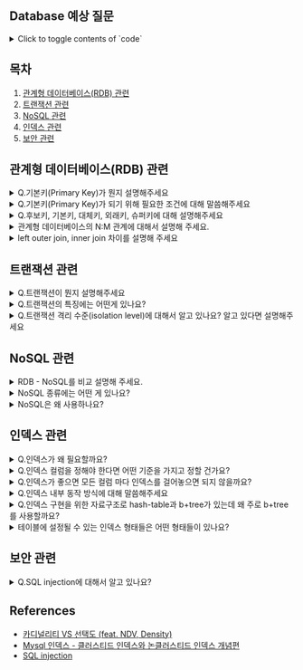 ## Database 예상 질문

<details>
<summary>Click to toggle contents of `code`</summary>
```
CODE!
```
</details>

## 목차

1. [관계형 데이터베이스(RDB) 관련](#관계형-데이터베이스rdb-관련)
1. [트랜잭션 관련](#트랜잭션-관련)
1. [NoSQL 관련](#nosql-관련)
1. [인덱스 관련](#인덱스-관련)
1. [보안 관련](#보안-관련)

## 관계형 데이터베이스(RDB) 관련

<details>
<summary>Q.기본키(Primary Key)가 뭔지 설명해주세요</summary>

candidate key 중 선택한 main key로써, 각 row를 unique하게 구분하는 column(또는 column의 집합)을 말합니다. 그래서 기본키는 Null 값을 가질 수 없고, 중복된 값을 가질 수 없습니다. 기본키는 table당 1개만 지정해야합니다.
</details>

<details>
<summary>Q.기본키(Primary Key)가 되기 위해 필요한 조건에 대해 말씀해주세요</summary>

유일성, 최소성을 만족해야 하며 기본키가 되는 컬럼은 NULL이 되면 안 됩니다.
1. 유일성은 테이블 내 하나의 튜플을 유일하게 식별할 수 있는 속성을 의미합니다.
2. 최소성은 유일성을 만족하는 속성의 집합 중 속성(원소)가 하나만 사라져도 튜플을 유일하게 식별할 수 없음을 의미합니다.
</details>

<details>
<summary>Q.후보키, 기본키, 대체키, 외래키, 슈퍼키에 대해 설명해주세요</summary>

1. 후보키: 유일성, 최소성을 만족하는 속성의 집합입니다.
2. 기본키: 후보키 중 테이블 내 튜플을 식별할 수 있도록 선택된 키 입니다.
3. 대체키: 기본키를 제외한 나머지 후보키를 의미합니다.
4. 외래키: 참조하는 테이블의 기본키로, 각 테이블끼리 관계를 맺어줄 때 사용합니다.
5. 슈퍼키: 유일성만 만족하는 속성의 집합으로 최소성은 만족하지 않습니다.
</details>

<details>
<summary>관계형 데이터베이스의 N:M 관계에 대해서 설명해 주세요.</summary>

관계형 데이터베이스에서 양쪽 entity 모두가 서로에게 1:N 관계를 갖는 구조를 말합니다. 그래서 실제로 구현할 때는 양쪽 테이블의 N:M 관계를 나타내는 중간 테이블을 정의하여 N:M 관계를 나타냅니다.
- 예시: 학생-수강과목 테이블의 관계. 한 명의 학생은 여러 개의 수강과목을 들을 수 있고, 하나의 수강과목은 여러 명의 학생이 선택할 수 있다. 그래서 학생-수강과목 관계를 나타내는 추가 테이블을 정의함으로써 N:M 관계를 나타낸다. (그냥 이 예시 기억하고 면접관한테 말하는 게 N:M 추상적으로 말하는 것보다 낫다고 생각)
  
</details>

<details>
<summary>left outer join, inner join 차이를 설명해 주세요</summary>
  
Join이란 두 개 이상의 테이블을 서로 연결하여 하나의 결과를 만들어 보여주는 것을 말합니다.
1. inner join(또는 join)은 두 테이블에 모두 있는 내용만 join되는 방식입니다. 
2. left outer join(또는 left join)은 왼쪽 table의 모든 행에 대해서 join을 진행합니다.
</details>

## 트랜잭션 관련

<details>
<summary>Q.트랜잭션이 뭔지 설명해주세요</summary>

transaction는 데이터베이스 내에서 수행되는 작업의 최소 단위로, 데이터베이스의 무결성을 유지하며 DB의 상태를 변화시키는 기능을 수행합니다. transaction은 하나 이상의 query를 포함해야 하고, ACID라고 칭해지는 원자성, 일관성, 고립성, 지속성의 4가지 규칙을 만족해야합니다. 
</details>

<details>
<summary>Q.트랜잭션의 특징에는 어떤게 있나요?</summary>

트랜잭션은 ACID라는 4가지 특징이 있습니다.
1. 원자성은 transaction에 포함된 작업은 전부 수행되거나 아니면 전부 수행되지 말아야 한다는 뜻입니다.
2. 일관성은 트랜잭션 실행을 성공적으로 완료하면 언제나 일관성 있는 데이터베이스 상태로 유지하는 것을 의미합니다. 일관성 있다는 것은 트랜잭션의 결과로 데이터 제약조건에 위배되는 상태가 되지 않는 것을 말합니다.  
3. 고립성은 각 transaction 작업중에 다른 transaction이 끼어들지 못하도록 보장하는 것을 의미합니다. 그래서 동시에 수행되는 transaction이 동일한 data를 가지고 충돌하지 않도록 제어해줘야 합니다. 이를 동시성제어(concurrency control) 라고합니다.
4. 지속성은 성공적으로 수행된 transaction은 데이터베이스에 영원히 반영되어야 함을 의미합니다. transaction이 완료되어 저장이 된 데이터베이스는 저장 후에 생기는 정전, 장애, 오류 등에 영향을 받지 않아야 합니다.
</details>

<details>
<summary>Q.트랜잭션 격리 수준(isolation level)에 대해서 알고 있나요? 알고 있다면 설명해주세요</summary>

트랜 잭션 격리수준은 멀티-트랜잭션 환경에서 발생할 수 있는 이상현상에 대해 고립 수준을 정해서 동시성을 제어하는 방법이며 4가지가 있습니다.
1. read-uncommitted: 다른 트랜잭션이 커밋하지 않은 데이터에 대해서도 조회할 수 있는 고립수준으로. dirty-read 문제가 발생합니다.
2. read-committed: 다른 트랜잭션이 커밋한 데이터에 대해서만 조회할 수 있는 고립수준으로 dirty-read 문제는 발생하지 않지만 unrepeatable-read 문제가 발생합니다.
3. repeatable-read: 현재 트랜잭션이 시작하기 이전에 커밋된 데이터에 대해서만 조회할 수 있는 고립수준으로 unrepeatable-read 문제는 발생하지 않지만 phantom-read 문제가 발생합니다.
4. serializable: 가장 높은 고립수준으로 3가지 이상현상이 모두 발생하지 않지만 동시성이 가장 떨어지는 고립수준입니다.
</details>

## NoSQL 관련

<details>
<summary>RDB - NoSQL를 비교 설명해 주세요.</summary>

1. 관계형 데이터베이스는 사전에 엄격하게 정의된 DB schema를 요구하는 table기반 데이터 구조를 갖습니다.
2. NoSQL은 table 형식이 아닌 비정형 데이터를 저장할 수 있도록 지원합니다.
3. RDB는 엄격한 schema로 인해 데이터 중복이 없기 때문에 데이터 update가 많을 때 유리합니다.
4. NoSQL의 경우 데이터 중복으로 인해 데이터 update 시 모든 컬렉션에서 수정이 필요하기 때문에 update가 적고 조회가 많을 때 유리합니다.

![스크린샷 2022-10-23 오후 3 57 50](https://user-images.githubusercontent.com/75410527/197378623-001c75aa-4a33-4b52-aa90-668c6418b2e3.png)
</details>

<details>
<summary>NoSQL 종류에는 어떤 게 있나요?</summary>
```
CODE!
```
</details>

<details>
<summary>NoSQL은 왜 사용하나요?</summary>
```
CODE!
```
</details>

## 인덱스 관련

<details>
<summary>Q.인덱스가 왜 필요할까요?</summary>

인덱스가 필요한 이유는 조회 성능 향상을 위해서입니다. 인덱스를 사용하면 테이블에서 데이터 조회 시 full-scan이 아니라 range-scan을 할 수 있기 때문에 조회 성능 향상을 위해 사용합니다.
</details>

<details>
<summary>Q.인덱스 컬럼을 정해야 한다면 어떤 기준을 가지고 정할 건가요?</summary>

index는 where 절에서 자주 조회되고, 수정 빈도가 낮으며, 카디널리티는 높고, 선택도가 낮은 column을 선택해서 설정하는 것이 가장 좋습니다.

![스크린샷 2022-10-23 오후 4 14 18](https://user-images.githubusercontent.com/75410527/197379219-94eee6b7-4e63-4d3f-bb78-016fd7eda466.png)
</details>

<details>
<summary>Q.인덱스가 좋으면 모든 컬럼 마다 인덱스를 걸어놓으면 되지 않을까요?</summary>

그렇지 않습니다. index는 SELECT WHERE절에 대해서만 성능향상을 해줍니다. 이외에 데이터를 수정하게 되면 모든 index를 업데이트(+정렬)해야 하기 때문에 오히려 성능저하를 초래합니다. 또한 index를 생성할 때마다 저장공간도 차지하기 때문에 무분별하게 생성해서는 안됩니다.
</details>

<details>
<summary>Q.인덱스 내부 동작 방식에 대해 말씀해주세요</summary>

인덱스를 선언하면, 테이블로부터 파생되는 인덱스 테이블이 만들어집니다.
1. 인덱스 컬럼 기준으로 테이블이 key-value 형태로 정렬되어 저장됩니다.
2. 그리고 테이블에 인덱스 컬럼에 대한 조회 조건(ex. WHERE문)이 포함된 쿼리가 나갈 때
3. 인덱스 테이블에 저장된 key-value 값을 참조해서 테이블에 있는 결과 row 값을 반환해옵니다.
</details>

<details>
<summary>Q.인덱스 구현을 위한 자료구조로 hash-table과 b+tree가 있는데 왜 주로 b+tree를 사용할까요?</summary>

데이터베이스에서는 범위 조건으로 조회하는 경우도 많기 때문에 b+tree를 사용합니다.
1. 해시테이블의 경우 해시함수를 적용하게 되면 데이터간의 정렬 정보가 사라지게 됩니다. 그러므로 범위 조건 검색 시 시간이 더 오래걸립니다.
2. 반면에 b+tree의 경우 내부적으로 자료들이 정렬되어 있으므로 범위 조건 쿼리 시 더 빠르게 검색을 할 수 있습니다.
</details>

<details>
<summary>테이블에 설정될 수 있는 인덱스 형태들은 어떤 형태들이 있나요?</summary>

클러스터드 인덱스(Clustered Index)와 넌클러스터드 인덱스(Nonclustered Index)가 있습니다. 
1. 클러스터드 인덱스는 인덱스의 순서대로 실제 레코드가 위치하는 형태(지정한 컬럼에 대해 자동 정렬)로 테이블당 1개를 만들 수 있습니다.
2. 넌클러스터드 인덱스는 하나의 테이블에 대해 서로 다른 클러스터드 인덱스 사용이 불가능해 나온 개념으로, 물리적으로 데이터를 정렬하지 않는 대신 해당 테이블엔 인덱스(KEY)가 순차적으로 정렬되어 있고, 해당 KEY에 대한 VALUE로 PK(클러스티드 인덱스) 정보로 인덱스를 구성합니다. 

> 그래서 넌클러스터드 인덱스 탐색은 루트 노드에서부터 시작해서 Secondary Index를 통해 알아낸 Primary Key로 한번 인덱스 탐색이 이루어집니다.(MySQL InnoDB의 경우)
  
![스크린샷 2022-10-23 오후 4 38 19](https://user-images.githubusercontent.com/75410527/197380235-242bc8fe-6809-4769-8864-9318991dd940.png)

</details>

## 보안 관련

<details>
<summary>Q.SQL injection에 대해서 알고 있나요?</summary>

SQL injection은 악의적인 SQL문을 실행해서 DB를 비정상적으로 조작하는 공격방식입니다.
SQL injection을 방지할 수 있는 방법으로는 3가지가 있습니다.
1. 입력값 검증하기: 쿼리 관련 예약어나 단어가 들어오면 해당 요청 무시
2. 최소의 권한으로 DB 운영: DB 테이블 삭제 및 테이블 DROP 방지
3. 신뢰할 수 있는 네트워크에서만 접근할 수 있도록 하기
  
![c9f0d02cb20c312251aa14650d0cfdabb3a32e483b2526e78b1eb2c39f2b83a1da07371f351aef835a48bcd4a0c8235064d11747d19ecef994e2cf74c1415bc1ceca7c78a1b982aecc3df7aa83a6f6c3ffa162b96f028d1342b702404915da66](https://user-images.githubusercontent.com/75410527/197380573-106b48c3-4293-425c-89dd-4cfb8fa93d98.png)
</details>

## References

- [카디널리티 VS 선택도 (feat. NDV, Density)](https://velog.io/@jduck1024/%EC%B9%B4%EB%94%94%EB%84%90%EB%A6%AC%ED%8B%B0-VS-%EC%84%A0%ED%83%9D%EB%8F%84-feat.-NDV-Density#3-%EC%84%A0%ED%83%9D%EB%8F%84selectivity)
- [Mysql 인덱스 - 클러스티드 인덱스와 논클러스티드 인덱스 개념편](https://sihyung92.oopy.io/database/mysql-index#0164dcd4-3836-4d9d-b5e4-ec04efb220bc)
- [SQL injection](https://namu.wiki/w/SQL%20injection)

